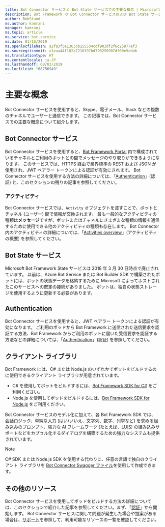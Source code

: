 ```yaml
---
title: Bot Connector サービスと Bot State サービスでの主要な概念 | Microsoft Docs
description: Bot Framework の Bot Connector サービスおよび Bot State サービスでの主要な概念について説明します。
author: RobStand
ms.author: kamrani
manager: kamrani
ms.topic: article
ms.service: bot-service
ms.date: 01/16/2019
ms.openlocfilehash: a2fa3f5e1363cb155504cdf903df2f6c25877af3
ms.sourcegitcommit: a1eaa44f182a7210197bd793250907df00e9edab
ms.translationtype: HT
ms.contentlocale: ja-JP
ms.lasthandoff: 08/03/2019
ms.locfileid: "68756949"
---
```

# <a name="key-concepts"></a>主要な概念

Bot Connector サービスを使用すると、Skype、電子メール、Slack などの複数のチャネルでユーザーと通信できます。 この記事では、Bot Connector サービスでの主要な概念について紹介します。

## <a name="bot-connector-service"></a>Bot Connector サービス

Bot Connector サービスを使用すると、<a href="https://dev.botframework.com/" target="_blank">Bot Framework Portal</a> 内で構成されているチャネルとご利用のボットとの間でメッセージのやり取りができるようになります。 このサービスでは、HTTPS 経由で業界標準の REST および JSON が使用され、JWT ベアラー トークンによる認証が有効にされます。 Bot Connector サービスを使用する方法の詳細については、「[Authentication](bot-framework-rest-connector-authentication.md)」(認証) と、このセクションの残りの記事を参照してください。

### <a name="activity"></a>アクティビティ

Bot Connector サービスでは、`Activity` オブジェクトを渡すことで、ボットとチャネル (ユーザー) 間で情報が交換されます。 最も一般的なアクティビティの種類は**メッセージ**ですが、ボットまたはチャネルにさまざまな種類の情報を通信するために使用できる他のアクティビティの種類も存在します。 Bot Connector 内のアクティビティの詳細については、「[Activities overview](bot-framework-rest-connector-activities.md)」(アクティビティの概要) を参照してください。

## <a name="bot-state-service"></a>Bot State サービス

Microsoft Bot Framework State サービスは 2018 年 3 月 30 日時点で廃止されています。 以前は、Azure Bot Service または Bot Builder SDK で構築されたボットには、ボットの状態データを格納するために Microsoft によってホストされたこのサービスへの既定の接続がありました。 ボットは、独自の状態ストレージを使用するように更新する必要があります。

## <a name="authentication"></a>Authentication

Bot Connector サービスを使用すると、JWT ベアラー トークンによる認証が有効になります。 ご利用のボッドから Bot Framework に送信された送信要求を認証する方法、Bot Framework からご利用のボットに届いた受信要求を認証する方法などの詳細については、「[Authentication](bot-framework-rest-connector-authentication.md)」(認証) を参照してください。 

## <a name="client-libraries"></a>クライアント ライブラリ

Bot Framework には、C# または Node.js のいずれかでボットをビルドするのに使用できるクライアント ライブラリが用意されています。 

- C# を使用してボットをビルドするには、[Bot Framework SDK for C#](../dotnet/bot-builder-dotnet-overview.md) をご利用ください。 
- Node.js を使用してボッドをビルドするには、[Bot Framework SDK for Node.js](../nodejs/index.md) をご利用ください。 

Bot Connector サービスのモデル化に加えて、各 Bot Framework SDK では、会話ロジック、単純な入力 (はい/いいえ、文字列、数字、列挙など) を求める組み込みのプロンプト、強力な AI フレームワーク (たとえば、<a href="https://www.luis.ai/" target="_blank">LUIS</a>) の組み込みサポートなどをカプセル化するダイアログを構築するための強力なシステムも提供されています。 

> [!NOTE]
> C# SDK または Node.js SDK を使用する代わりに、任意の言語で独自のクライアント ライブラリを <a href="https://aka.ms/connector-swagger-file" target="_blank">Bot Connector Swagger ファイル</a>を使用して作成できます。

## <a name="additional-resources"></a>その他のリソース

Bot Connector サービスを使用してボッドをビルドする方法の詳細については、このセクションで紹介した記事を参照してください。まず、「[認証](bot-framework-rest-connector-authentication.md)」から開始します。 Bot Connector サービスに関して問題が発生した場合や提案がある場合は、[サポート](../bot-service-resources-links-help.md)を参照して、利用可能なリソースの一覧を確認してください。 
